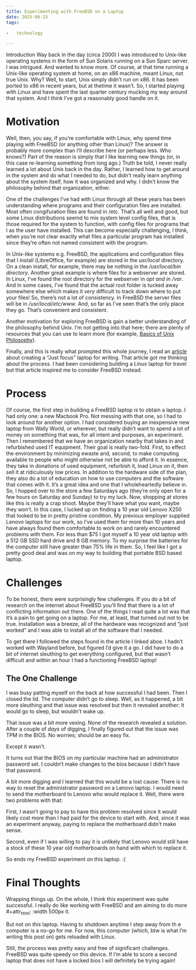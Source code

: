 ```yaml
---
title: Experimenting with FreeBSD on a Laptop
date: 2025-06-25
tags:

-   technology

---
```

Introduction
Way back in the day (circa 2000) I was introduced to Unix-like operating systems in the form of Sun Solaris running on a Sun Sparc server.  I was intrigued. And wanted to know more. Of course, at that time running a Unix-like operating system at home, on an x86 machine, meant Linux, not true Unix.  Why? Well, to start, Unix simply didn&rsquo;t run on x86.  It has been ported to x86 in recent years, but at thetime it wasn&rsquo;t. So, I started playing with Linux and have spent the last quarter century mucking my way around that system.  And I think I&rsquo;ve got a reasonably good handle on it.


<a id="org1573670"></a>

# Motivation

Well, then, you say, if you&rsquo;re comfortable with Linux, why spend time playing with FreeBSD (or anything other than Linux)? The answer is probably more complex than I&rsquo;ll describe here (or perhaps less. Who knows?)  Part of the reason is simply that I like learning new things (or, in this case re-learning something from long ago.) Truth be told, I never really learned a lot about Unix back in the day. Rather, I learned how to get around in the system and do what I needed to do, but didn&rsquo;t really learn anything about the system itself, how it was organized and why.  I didn&rsquo;t know the philosophy behind that organization, either.

One of the challenges I&rsquo;ve had with Linux through all these years has been understanding where programs and their configuration files are installed.  Most often congifuration files are found in /etc.  That&rsquo;s all well and good, but some Linux distributions seemd to mix system level config files, that is those required for the system to function, with config files for programs that I as the user have installed.  This can become especially challenging, I think, when you&rsquo;re not clear exactly what files a particular program has installed since they&rsquo;re often not named consistent with the program.

In Unix-like systems e.g. FreeBSD, the applications and configuration files that I install (LibreOffice, for example) are stored in the *usr/local* directory.  On a clean install, for example, there may be nothing in the */usr/local/bin directory*.  Another great example is where files for a webserver are stored.  In Linux, I&rsquo;ve found the root directory for the webserver in *opt and in /var*. And in some cases, I&rsquo;ve found that the actual root folder is tucked away somewhere else which makes it *very* difficult to track down where to put your files! So, there&rsquo;s not a lot of consistency.  In FreeBSD the server files will be in */usr/local/etc/www*. And, so far as I&rsquo;ve seen that&rsquo;s the only place they go.  That&rsquo;s convenient and consistent.

Another motivation for exploring FreeBSD is gain a better understanding of the philosophy behind Unix.  I&rsquo;m not getting into that here; there are plenty of resources that you can use to learn more (for example, [Basics of Unix Philosophy](https://cscie26.dce.harvard.edu)).

Finally, and this is really what prompted this whole journey, I read an [article](https://stevengharms.com/longform/my-first-freebsd) about creating a &ldquo;Just focus&rdquo; laptop for writing. That article got me thinking about the process.  I had been considering building a Linux laptop for travel but that article inspired me to consider FreeBSD instead.


<a id="org704b364"></a>

# Process

Of course, the first step in building a FreeBSD laptop is to obtain a laptop.  I had only one: a new Macbook Pro.  Not messing with that one, so I had to look around for another option.  I had considered buying an inexpensive new laptop from Wally World, or wherever, but really didn&rsquo;t want to spend a lot of money on something that was, for all intent and purposes, an experiment. Then I remembered that we have an organization nearby that takes in and refurbished used IT equipment.  Their goal is really two-fold.  First, to effect the environment by minimizing ewaste and, second, to make computing available to people who might otherwise not be able to afford it.  In essence, they take in donations of used equipment, refurbish it, load Linux on it, then sell it at ridiculously low prices.  In addition to the hardware side of the plan, they also do a lot of education on how to use computers and the software that comes with it.  It&rsquo;s a great idea and one that I wholeheartedly believe in.
So, I hopped over to the store a few Saturdays ago (they&rsquo;re only open for a few hours on Saturday and Sunday) to try my luck.  Now, shopping at stores like this is really a crap shoot.  Maybe they&rsquo;ll have what you want, maybe they won&rsquo;t. In this case, I lucked up on finding a 10 year old Lenovo X250 that looked to be in pretty pristine condition.  My previous employer supplied Lenovo laptops for our work, so I&rsquo;ve used them for more than 10 years and have always found them comfortable to work on and rarely encountered problems with them. For less than $75 I got myself a 10 year old laptop with a 512 GB SSD hard drive and 8 GB memory.  To my surprise the batteries for the computer still have greater than 75% life in them.  So, I feel like I got a pretty good deal and was on my way to building that portable BSD based laptop.


<a id="org4d2341f"></a>

# Challenges

To be honest, there were surprisingly few challenges.  If you do a bit of research on the internet about FreeBSD you&rsquo;ll find that there is a lot of conflicting information out there. One of the things I read quite a lot was that it&rsquo;s a pain to get going on a laptop. For me, at least, that turned out not to be true. Installation was a breeze, all of the hardware was recognized and &ldquo;just worked&rdquo; and I was able to install all of the software that I needed.

To get there I followed the steps found in the article I linked aboe. I hadn&rsquo;t worked with Wayland before, but figured I&rsquo;d give it a go. I did have to do a bit of internet sleuthing to get everything configured, but that wasn&rsquo;t difficult and within an hour I had a functioning FreeBSD laptop!


<a id="org1a58943"></a>

## The One Challenge

I was busy patting myself on the back at how successful I had been. Then I closed the lid. The computer didn&rsquo;t go to sleep.  Well, as it happened, a bit more sleuthing and that issue was resolved but then it revealed another: It would go to sleep, but wouldn&rsquo;t wake up.

That issue was a bit more vexing. None of the research revealed a solution. After a couple of *days* of digging, I finally figured out that the issue was TPM in the BIOS. No worries; should be an easy fix.

Except it wasn&rsquo;t.

It turns out that the BIOS on my particular machine had an administrator password set. I couldn&rsquo;t make changes to the bios because I didn&rsquo;t have that password.

A bit more digging and I learned that this would be a lost cause: There is no way to reset the administrator password on a Lenovo laptop.  I would need to send the motherboard to Lenovo who would replace it.  Well, there were two problems with that:

First, I wasn&rsquo;t going to pay to have this problem resolved since it would likely cost more than I had paid for the device to start with. And, since it was an experiment anyway, paying to replace the motherboard didn&rsquo;t make sense.

Second, even if I was willing to pay it is unlikely that Lenovo would still have a stock of these 10 year old motherboards on hand with which to replace it.

So ends my FreeBSD experiment on this laptop. :(


<a id="org63ebabc"></a>

# Final Thoughts

Wrapping things up. On the whole, I think this experiment was quite successful. I really do like working with FreeBSD and am aiming to do more #+attr<sub>html</sub>: :width 500px it.

But not on *this* laptop. Having to shutdown anytime I step away from th e computer is a no-go for me. For now, this computer (which, btw is what I&rsquo;m writing this post on) gets reloaded with Linux.

Still, the process was pretty easy and free of significant challenges. FreeBSD was quite speedy on this device. If I&rsquo;m able to score a second laptop that does not have a locked bios I will definitely be trying again!


